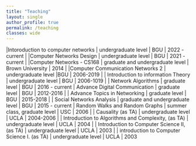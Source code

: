 ```yaml
---
title: "Teaching"
layout: single 
author_profile: true
permalink: /teaching
classes: wide
---
```



|Intoroduction to computer networks | undergraduate level | BGU | 2022 - current |
|Computer Networks Design  | undergraduate level | BGU | 2021 - current |
|Computer Networks - CS168 | graduate and undergraduate level | Brown University | 2014 |
|Computer Communication Networks 2 | undergraduate level |BGU | 2006-2019 |
| Introduction to information Theory | undergraduate level  | BGU | 2006-1019 |
| Network Algorithms | graduate level | BGU | 2016 - current 
| Advance Digital Communication | graduate level | BGU | 2012-2016 |
| Advance Topics in Networking | graduate level | BGU | 2015-2018 |
| Social Networks Analysis | graduate and undergraduate level | BGU | 2015 - current 
| Random Walks and Random Graphs | summer class, graduate level | USC | 2006 |
| Causality (as TA) | undergraduate level | UCLA | 2004-2006 |
| Introduction to Algorithms and Complexity, (as TA) | undergraduate level | UCLA | 2004 |
| Introduction to Computer Science II, (as TA) | undergraduate level | UCLA | 2003 |
| introduction to Computer Science I. (as TA) | undergraduate level | UCLA | 2003
